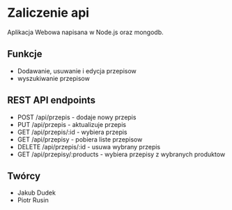 # Zaliczenie api
Aplikacja Webowa napisana w Node.js oraz mongodb.

## Funkcje
* Dodawanie, usuwanie i edycja przepisow
* wyszukiwanie przepisow

## REST API endpoints
* POST /api/przepis - dodaje nowy przepis
* PUT /api/przepis - aktualizuje przepis
* GET /api/przepis/:id - wybiera przepis
* GET /api/przepisy - pobiera liste przepisow
* DELETE /api/przepis/:id - usuwa wybrany przepis
* GET /api/przepisy/:products - wybiera przepisy z wybranych produktow

## Twórcy
* Jakub Dudek
* Piotr Rusin


